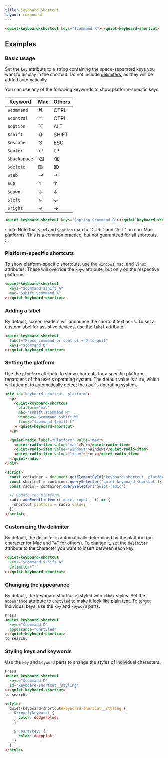 ```yaml
---
title: Keyboard Shortcut
layout: component
---
```


```html {.example}
<quiet-keyboard-shortcut keys="$command K"></quiet-keyboard-shortcut>
```

## Examples

### Basic usage

Set the `key` attribute to a string containing the space-separated keys you want to display in the shortcut. Do not include [delimiters](#customizing-the-delimiter), as they will be added automatically.

You can use any of the following keywords to show platform-specific keys.

| Keyword      | Mac | Others    |
|--------------|-----|-----------|
| `$command`   | ⌘   | CTRL      |
| `$control`   | ⌃   | CTRL      |
| `$option`    | ⌥   | ALT       |
| `$shift`     | ⇧   | SHIFT     |
| `$escape`    | ⎋   | ESC       |
| `$enter`     | ↩   | ↩         |
| `$backspace` | ⌫   | ⌫         |
| `$delete`    | ⌦   | ⌦         |
| `$tab`       | ⇥   | ⇥         |
| `$up`        | ↑   | ↑         |
| `$down`      | ↓   | ↓         |
| `$left`      | ←   | ←         |
| `$right`     | →   | →         |

```html {.example}
<quiet-keyboard-shortcut keys="$option $command B"></quiet-keyboard-shortcut>
```

:::info
Note that `$cmd` and `$option` map to "CTRL" and "ALT" on non-Mac platforms. This is a common practice, but not guaranteed for all shortcuts.
:::

### Platform-specific shortcuts

To show platform-specific shortcuts, use the `windows`, `mac`, and `linux` attributes. These will override the `keys` attribute, but only on the respective platforms.

```html {.example}
<quiet-keyboard-shortcut
  keys="$command $shift A"
  mac="$shift $command A"
></quiet-keyboard-shortcut>
```

### Adding a label

By default, screen readers will announce the shortcut text as-is. To set a custom label for assistive devices, use the `label` attribute.

```html {.example}
<quiet-keyboard-shortcut
  label="Press command or control + Q to quit"
  keys="$command Q"
></quiet-keyboard-shortcut>
```

### Setting the platform

Use the `platform` attribute to show shortcuts for a specific platform, regardless of the user's operating system. The default value is `auto`, which will attempt to automatically detect the user's operating system.

```html {.example}
<div id="keyboard-shortcut__platform">
  <p>
    <quiet-keyboard-shortcut 
      platform="mac"
      mac="$shift $command M"
      windows="$command $shift W"
      linux="$command $shift L"
    ></quiet-keyboard-shortcut>
  </p>

  <quiet-radio label="Platform" value="mac">
    <quiet-radio-item value="mac">Mac</quiet-radio-item>
    <quiet-radio-item value="windows">Windows</quiet-radio-item>
    <quiet-radio-item value="linux">Linux</quiet-radio-item>
  </quiet-radio>
</div>

<script>
  const container = document.getElementById('keyboard-shortcut__platform');
  const shortcut = container.querySelector('quiet-keyboard-shortcut');
  const radio = container.querySelector('quiet-radio');

  // Update the platform
  radio.addEventListener('quiet-input', () => {
    shortcut.platform = radio.value;
  });
</script>
```

### Customizing the delimiter

By default, the delimiter is automatically determined by the platform (no character for Mac and "+" for others). To change it, set the `delimiter` attribute to the character you want to insert between each key.

```html {.example}
<quiet-keyboard-shortcut 
  keys="$command $shift A" 
  delimiter="·"
></quiet-keyboard-shortcut>
```

### Changing the appearance

By default, the keyboard shortcut is styled with `<kbd>` styles. Set the `appearance` attribute to `unstyled` to make it look like plain text. To target individual keys, use the `key` and `keyword` parts.

```html {.example}
Press 
<quiet-keyboard-shortcut 
  keys="$command K"
  appearance="unstyled"
></quiet-keyboard-shortcut>
to search.
```

### Styling keys and keywords

Use the `key` and `keyword` parts to change the styles of individual characters.

```html {.example}
Press 
<quiet-keyboard-shortcut 
  keys="$command K"
  id="keyboard-shortcut__styling"
></quiet-keyboard-shortcut>
to search.

<style>
  quiet-keyboard-shortcut#keyboard-shortcut__styling {
    &::part(keyword) {
      color: dodgerblue;
    }

    &::part(key) {
      color: deeppink;
    }
  }
</style>
```